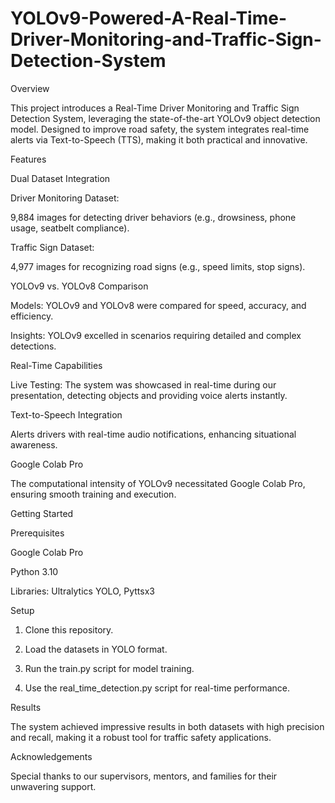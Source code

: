 # YOLOv9-Powered-A-Real-Time-Driver-Monitoring-and-Traffic-Sign-Detection-System

Overview

This project introduces a Real-Time Driver Monitoring and Traffic Sign Detection System, leveraging the state-of-the-art YOLOv9 object detection model. Designed to improve road safety, the system integrates real-time alerts via Text-to-Speech (TTS), making it both practical and innovative.

Features

Dual Dataset Integration

Driver Monitoring Dataset:

9,884 images for detecting driver behaviors (e.g., drowsiness, phone usage, seatbelt compliance).


Traffic Sign Dataset:

4,977 images for recognizing road signs (e.g., speed limits, stop signs).



YOLOv9 vs. YOLOv8 Comparison

Models: YOLOv9 and YOLOv8 were compared for speed, accuracy, and efficiency.

Insights: YOLOv9 excelled in scenarios requiring detailed and complex detections.


Real-Time Capabilities

Live Testing: The system was showcased in real-time during our presentation, detecting objects and providing voice alerts instantly.


Text-to-Speech Integration

Alerts drivers with real-time audio notifications, enhancing situational awareness.


Google Colab Pro

The computational intensity of YOLOv9 necessitated Google Colab Pro, ensuring smooth training and execution.


Getting Started

Prerequisites

Google Colab Pro

Python 3.10

Libraries: Ultralytics YOLO, Pyttsx3


Setup

1. Clone this repository.


2. Load the datasets in YOLO format.


3. Run the train.py script for model training.


4. Use the real_time_detection.py script for real-time performance.



Results

The system achieved impressive results in both datasets with high precision and recall, making it a robust tool for traffic safety applications.

Acknowledgements

Special thanks to our supervisors, mentors, and families for their unwavering support.
